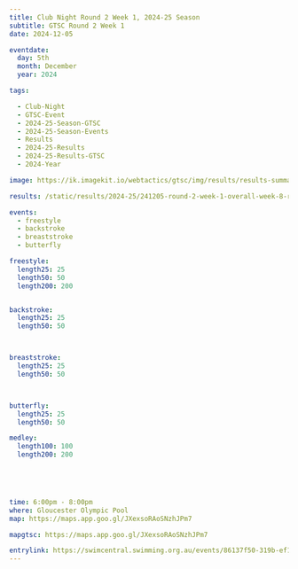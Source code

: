 ```yaml
---
title: Club Night Round 2 Week 1, 2024-25 Season
subtitle: GTSC Round 2 Week 1
date: 2024-12-05

eventdate:
  day: 5th
  month: December
  year: 2024

tags:

  - Club-Night
  - GTSC-Event
  - 2024-25-Season-GTSC
  - 2024-25-Season-Events
  - Results
  - 2024-25-Results
  - 2024-25-Results-GTSC
  - 2024-Year

image: https://ik.imagekit.io/webtactics/gtsc/img/results/results-summary-8.jpg

results: /static/results/2024-25/241205-round-2-week-1-overall-week-8-results-update.pdf

events:
  - freestyle
  - backstroke
  - breaststroke
  - butterfly

freestyle:
  length25: 25
  length50: 50
  length200: 200


backstroke:
  length25: 25
  length50: 50



breaststroke:
  length25: 25
  length50: 50



butterfly:
  length25: 25
  length50: 50

medley:
  length100: 100
  length200: 200



 

time: 6:00pm - 8:00pm
where: Gloucester Olympic Pool
map: https://maps.app.goo.gl/JXexsoRAoSNzhJPm7

mapgtsc: https://maps.app.goo.gl/JXexsoRAoSNzhJPm7

entrylink: https://swimcentral.swimming.org.au/events/86137f50-319b-ef11-8a69-002248971738/detail
---
```

